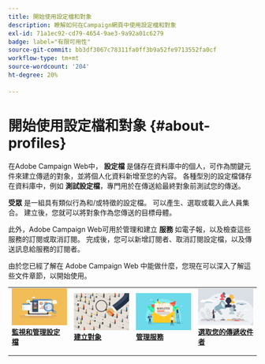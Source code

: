 ```yaml
---
title: 開始使用設定檔和對象
description: 瞭解如何在Campaign網頁中使用設定檔和對象
exl-id: 71a1ec92-cd79-4654-9ae3-9a92a01c6279
badge: label="有限可用性"
source-git-commit: bb3df3067c78311fa0ff3b9a52fe9713552fa0cf
workflow-type: tm+mt
source-wordcount: '204'
ht-degree: 20%

---
```


# 開始使用設定檔和對象 {#about-profiles}

在Adobe Campaign Web中， **設定檔** 是儲存在資料庫中的個人，可作為關鍵元件來建立傳遞的對象，並將個人化資料新增至您的內容。 各種型別的設定檔儲存在資料庫中，例如 **測試設定檔**，專門用於在傳送給最終對象前測試您的傳送。

**受眾** 是一組具有類似行為和/或特徵的設定檔。 可以產生、選取或載入此人員集合。  建立後，您就可以將對象作為您傳送的目標母體。

此外，Adobe Campaign Web可用於管理和建立 **服務** 如電子報，以及檢查這些服務的訂閱或取消訂閱。 完成後，您可以新增訂閱者、取消訂閱設定檔，以及傳送訊息給服務的訂閱者。

由於您已經了解在 Adobe Campaign Web 中能做什麼，您現在可以深入了解這些文件章節，以開始使用。

<table style="table-layout:fixed"><tr style="border: 0;">
<td>
<a href="about-recipients.md">
<img src="../assets/do-not-localize/profiles-audiences-profile.png">
</a>
<div>
<a href="about-recipients.md"><strong>監視和管理設定檔</strong></a>
</div>
<p>
</td>
<td>
<a href="create-audience.md">
<img alt="銷售機會" src="../assets/do-not-localize/profiles-audiences-audience.png">
</a>
<div><a href="create-audience.md"><strong>建立對象</strong>
</div>
<p>
</td>
<td>
<a href="manage-services.md">
<img alt="不常使用" src="../assets/do-not-localize/profiles-audiences-service.png">
</a>
<div>
<a href="manage-services.md"><strong>管理服務</strong></a>
</div>
<p></td>
<td>
<a href="add-audience.md">
<img alt="不常使用" src="../assets/do-not-localize/profiles-audiences-deliveries.png">
</a>
<div>
<a href="add-audience.md"><strong>選取您的傳遞收件者</strong></a>
</div>
<p></td>
</tr></table>
